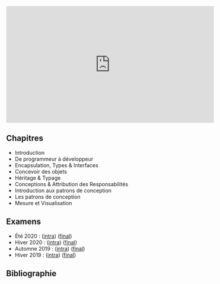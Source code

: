 
<div align="center">
<iframe width="560" height="315" src="https://www.youtube.com/embed/wBpmutIgQd0" frameborder="0" allow="accelerometer; autoplay; encrypted-media; gyroscope; picture-in-picture" allowfullscreen></iframe>
</div>

## Chapitres

- Introduction
- De programmeur à développeur
- Encapsulation, Types & Interfaces
- Concevoir des objets
- Héritage & Typage
- Conceptions & Attribution des Responsabilités
- Introduction aux patrons de conception
- Les patrons de conception
- Mesure et Visualisation

## Examens

- Été 2020 : ([intra]()) ([final]())
- Hiver 2020 : ([intra]()) ([final]())
- Automne 2019 : ([intra]()) ([final]())
- Hiver 2019 : ([intra]()) ([final]())

## Bibliographie
